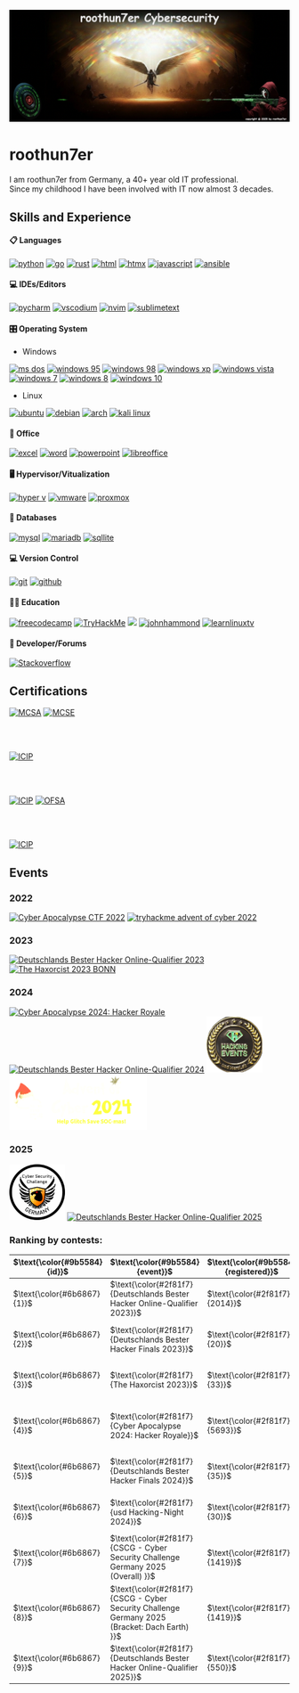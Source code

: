 [<img src='https://github.com/roothun7er/roothun7er/blob/main/img/GithubHeader_new.png' alt='header' height=''>](https://github.com/roothun7er)

# roothun7er
I am roothun7er from Germany, a 40+ year old IT professional.  
Since my childhood I have been involved with IT now almost 3 decades.  



## Skills and Experience
#### 📋 Languages
<a href="https://www.python.org/"><img src="https://img.shields.io/badge/-Python-blue?logo=python&logoColor=yellow&style=plastic&logoWidth=20" alt="python" /></a>
<a href="https://go.dev/"><img src="https://img.shields.io/badge/-Golang-yellow?logo=go&logoColor=blue&style=plastic&logoWidth=20" alt="go" /></a>
<a href="https://www.rust-lang.org/"><img src="https://img.shields.io/badge/-Rust-black?logo=rust&logoColor=red&style=plastic&logoWidth=20" alt="rust" /></a>
<a href="https://html5.org/"><img src="https://img.shields.io/badge/-HTML5-E34F26?logo=HTML5&logoColor=white&style=plastic&logoWidth=20" alt="html"/></a>
<a href="https://htmx.org/"><img src="https://img.shields.io/badge/-HTMX-white?logo=htmx&logoColor=blue&style=plastic&logoWidth=20" alt="htmx"/></a>
<a href="https://www.oracle.com/java/"><img src="https://img.shields.io/badge/-JavaScript-orange?logo=javascript&logoColor=white&style=plastic&logoWidth=20" alt="javascript"/></a>
<a href="https://www.ansible.com/"><img src="https://img.shields.io/badge/-Ansible-black?logo=Ansible&logoColor=white&style=plastic&logoWidth=20" alt="ansible"/></a>


####  💻 IDEs/Editors
<a href="https://www.jetbrains.com/pycharm/"><img src="https://img.shields.io/badge/-PyCharm-green?logo=PyCharm&logoColor=000000&style=plastic&logoWidth=20" alt="pycharm"/></a>
<a href="https://vscodium.com/"><img src="https://img.shields.io/badge/-Codium-yellow?logo=VSCodium&logoColor=007ACC&style=plastic&logoWidth=20" alt="vscodium"/></a>
<a href="https://neovim.io/"><img src="https://img.shields.io/badge/-Nvim-black?logo=Neovim&logoColor=green&style=plastic&logoWidth=20" alt="nvim"/></a>
<a href="https://www.sublimetext.com/"><img src="https://img.shields.io/badge/-Sublime%20Text-gray?logo=SublimeText&logoColor=FF9800&style=plastic&logoWidth=20" alt="sublimetext"/></a>



####  🎛️ Operating System
* Windows

<a href="https://en.wikipedia.org/wiki/MS-DOS"><img src="https://img.shields.io/badge/-MS_DOS-blue?logo=Windows%2095&logoColor=white&style=plastic&logoWidth=20" alt="ms dos"/></a>
<a href="https://en.wikipedia.org/wiki/Windows_95"><img src="https://img.shields.io/badge/-Windows_95-008080?logo=Windows%2095&logoColor=white&style=plastic&logoWidth=20" alt="windows 95"/></a>
<a href="https://en.wikipedia.org/wiki/Windows_98"><img src="https://img.shields.io/badge/-Windows%2098-blue?logo=Windows%2095&logoColor=white&style=plastic&logoWidth=20" alt="windows 98"/></a>
<a href="https://en.wikipedia.org/wiki/Windows_XP"><img src="https://img.shields.io/badge/-Windows%20XP-003399?logo=Windows%20XP&logoColor=white&style=plastic&logoWidth=20" alt="windows xp"/></a>
<a href="https://en.wikipedia.org/wiki/Windows_Vista"><img src="https://img.shields.io/badge/-Windows%20Vista-003399?logo=Windows%20XP&logoColor=white&style=plastic&logoWidth=20" alt="windows vista"/></a>
<a href="https://en.wikipedia.org/wiki/Windows_7"><img src="https://img.shields.io/badge/-Windows%207-0078D6?logo=Windows%20XP&logoColor=white&style=plastic&logoWidth=20" alt="windows 7"/></a>
<a href="https://en.wikipedia.org/wiki/Windows_8"><img src="https://img.shields.io/badge/-Windows%208-0078D6?logo=Windows%20XP&logoColor=white&style=plastic&logoWidth=20" alt="windows 8"/></a>
<a href="https://en.wikipedia.org/wiki/Windows_10"><img src="https://img.shields.io/badge/-Windows%2010-0078D6?logo=Windows%20XP&logoColor=white&style=plastic&logoWidth=20" alt="windows 10"/></a>
* Linux

<a href="https://ubuntu.com/"><img src="https://img.shields.io/badge/-Ubuntu-E95420?logo=Ubuntu&logoColor=white&style=plastic&logoWidth=20" alt="ubuntu"/></a>
<a href="https://www.debian.org/"><img src="https://img.shields.io/badge/-Debian-gray?logo=Debian&logoColor=red&style=plastic&logoWidth=20" alt="debian"/></a>
<a href="https://www.debian.org/"><img src="https://img.shields.io/badge/-Arch-gray?logo=Arch%20Linux&logoColor=cyan&style=plastic&logoWidth=20" alt="arch"/></a>
<a href="https://www.kali.org/"><img src="https://img.shields.io/badge/-Kali%20Linux-557C94?logo=Kali%20Linux&logoColor=white&style=plastic&logoWidth=20" alt="kali linux"/></a>

####  🏢 Office
<a href="https://www.microsoft.com/en-us/microsoft-365/excel"><img src="https://img.shields.io/badge/-Microsoft%20Excel-217346?logo=Microsoft%20Excel&logoColor=white&style=plastic&logoWidth=20" alt="excel"/></a>
<a href="https://www.microsoft.com/en-us/microsoft-365/word"><img src="https://img.shields.io/badge/-Microsoft%20Word-2B579A?logo=Microsoft%20Word&logoColor=white&style=plastic&logoWidth=20" alt="word"/></a>
<a href="https://www.microsoft.com/en-us/microsoft-365/powerpoint"><img src="https://img.shields.io/badge/-Microsoft%20Powerpoint-B7472A?logo=Microsoft%20PowerPoint&logoColor=white&style=plastic&logoWidth=20" alt="powerpoint"/></a>
<a href="https://www.libreoffice.org/"><img src="https://img.shields.io/badge/-Libre%20Office-18A303?logo=LibreOffice&logoColor=white&style=plastic&logoWidth=20" alt="libreoffice"/></a>

#### 🖥️ Hypervisor/Vitualization
<a href="https://learn.microsoft.com/en-us/virtualization/hyper-v-on-windows/about/"><img src="https://img.shields.io/badge/-Hyper_V-0078D6?logo=Windows&logoColor=white&style=plastic&logoWidth=20" alt="hyper v"/></a>
<a href="https://www.vmware.com/"><img src="https://img.shields.io/badge/-VMware-607078?logo=VMWare&logoColor=white&style=plastic&logoWidth=20" alt="vmware"/></a>
<a href="https://www.proxmox.com/en/"><img src="https://img.shields.io/badge/-Proxmox-E57000?logo=Proxmox&logoColor=white&style=plastic&logoWidth=20" alt="proxmox"/></a>

####  💾 Databases
<a href="https://www.mysql.com/"><img src="https://img.shields.io/badge/-MySQL-4479A1?logo=mysql&logoColor=white&style=plastic&logoWidth=20" alt="mysql"/></a>
<a href="https://mariadb.org/"><img src="https://img.shields.io/badge/-MariaDB-003545?logo=mariadb&logoColor=white&style=plastic&logoWidth=20" alt="mariadb"/></a>
<a href="https://www.sqlite.org/index.html"><img src="https://img.shields.io/badge/-SQLite-003B57?logo=SQLite&logoColor=white&style=plastic&logoWidth=20" alt="sqllite"/></a>

####  💻 Version Control
<a href="https://git-scm.com/"><img src="https://img.shields.io/badge/-Git-F05032?logo=Git&logoColor=white&style=plastic&logoWidth=20" alt="git"/></a>
<a href="https://github.com/"><img src="https://img.shields.io/badge/-GitHub-181717?logo=GitHub&logoColor=white&style=plastic&logoWidth=20" alt="github"/></a>

####  🧑‍🏫 Education
<a href="https://www.freecodecamp.org/"><img src="https://img.shields.io/badge/-FreeCodeCamp-0A0A23?logo=FreeCodeCamp&logoColor=white&style=plastic&logoWidth=20" alt="freecodecamp"/></a>
<a href="https://tryhackme.com/"><img src="https://img.shields.io/badge/-TryHackMe-212C42?logo=TryHackMe&logoColor=white&style=plastic&logoWidth=20" alt="TryHackMe"/></a>
<a href="https://www.hackthebox.com/"><img src="https://img.shields.io/badge/-Hack%20The%20Box-gray?logo=Hack%20The%20Box&logoColor=9FEF00&style=plastic&logoWidth=20"/></a>
<a href="https://www.youtube.com/c/JohnHammond010"><img src="https://img.shields.io/badge/-John%20Hammond-FF0000?logo=Youtube&logoColor=white&style=plastic&logoWidth=20" alt="johnhammond"/></a>
<a href="https://www.youtube.com/c/learnlinuxtv"><img src="https://img.shields.io/badge/-LearnLinuxTV-FF0000?logo=Youtube&logoColor=white&style=plastic&logoWidth=20" alt="learnlinuxtv"/></a>
                                                

####  🤴 Developer/Forums
<a href="https://stackoverflow.com/"><img src="https://img.shields.io/badge/-Stack_Overflow-F58025?logo=Stack%20Overflow&logoColor=white&style=plastic&logoWidth=20" alt="Stackoverflow"/></a>


## Certifications
[<img src='https://github.com/roothun7er/roothun7er/blob/main/img/MCSA-Windows%20Server%202016.png' alt='MCSA' height='120'>](https://github.com/roothun7er/roothun7er/blob/main/img/MCSA-Windows%20Server%202016.png)
[<img src='https://github.com/roothun7er/roothun7er/blob/main/img/MCSE-Core_Infrastructure.png' alt='MCSE' height='120'> ](https://github.com/roothun7er/roothun7er/blob/main/img/MCSE-Core_Infrastructure.png)


<br />
<br />

[<img src='https://github.com/roothun7er/roothun7er/blob/main/img/CISCO_Ethical_Hacker.png' alt='ICIP' height='120'>](https://github.com/roothun7er/roothun7er/blob/main/img/CISCO_Ethical_Hacker.png)

<br />
<br />

[<img src='https://github.com/roothun7er/roothun7er/blob/main/img/ICIP_Introduction_to_Critical_Infrastructure_Protection.png' alt='ICIP' height='160'>](https://github.com/roothun7er/roothun7er/blob/main/img/ICIP_Introduction_to_Critical_Infrastructure_Protection.png)
[<img src='https://github.com/roothun7er/roothun7er/blob/main/img/OFSA_OPSWAT_File_Security_Associate.png' alt='OFSA' height='160'>](https://github.com/roothun7er/roothun7er/blob/main/img/OFSA_OPSWAT_File_Security_Associate.png)

<br />
<br />

[<img src='https://github.com/roothun7er/roothun7er/blob/main/img/Ethical_Hacking_Essentials_Badge.png' alt='ICIP' height='100'>](https://github.com/roothun7er/roothun7er/blob/main/img/Ethical_Hacking_Essentials_Badge.png)

## Events

### 2022
[<img src='https://github.com/roothun7er/roothun7er/blob/main/img/CA_2022_CTF_logo.png' alt='Cyber Apocalypse CTF 2022' height='100'>](https://www.hackthebox.com/events/cyber-apocalypse-2022)
[<img src='https://github.com/roothun7er/roothun7er/blob/main/img/tryhackme_advent_of_cyber_2022_transparent.png' alt='tryhackme advent of cyber 2022' height='100'>](https://tryhackme.com/christmas)

### 2023
[<img src='https://github.com/roothun7er/roothun7er/blob/main/img/DBH_Logo_2022_new-transparent.png' alt='Deutschlands Bester Hacker Online-Qualifier 2023' height='100'>](https://deutschlands-bester-hacker.de/)
[<img src='https://github.com/roothun7er/roothun7er/blob/main/img/TheHaxorcist2023Logo.png' alt='The Haxorcist 2023 BONN' height='100'>](https://ctf.hackthebox.com/event/details/the-haxorcist-a-halloween-ctf-1193)

### 2024
[<img src='https://github.com/roothun7er/roothun7er/blob/main/img/CyberApocalypse2024.png' alt='Cyber Apocalypse 2024: Hacker Royale' height='100'>](https://ctf.hackthebox.com/event/details/cyber-apocalypse-2024-hacker-royale-1386)
[<img src='https://github.com/roothun7er/roothun7er/blob/main/img/DBH_Logo_2022_new-transparent.png' alt='Deutschlands Bester Hacker Online-Qualifier 2024' height='100'>](https://deutschlands-bester-hacker.de/)
[<img src='https://github.com/roothun7er/roothun7er/blob/main/img/usdcoin.png' alt='usd Hacking-Night 2024' height='100'>](https://www.usd.de/cst-academy/events/usd-hacking-night/)
[<img src='https://github.com/roothun7er/roothun7er/blob/main/img/thm-adventofcyber2024.png' alt='tryhackme advent of cyber 2024' height='100'>](https://tryhackme.com/christmas)

### 2025
[<img src='https://github.com/roothun7er/roothun7er/blob/main/img/cscg_logo.png' alt='Cyber Security Challenge 2025' height='100'>](https://play.cscg.live/)
[<img src='https://github.com/roothun7er/roothun7er/blob/main/img/DBH_Logo_2022_new-transparent.png' alt='Deutschlands Bester Hacker Online-Qualifier 2025' height='100'>](https://deutschlands-bester-hacker.de/)

### Ranking by contests:
| $\text{\color{#9b5584}{id}}$ | $\text{\color{#9b5584}{event}}$ | $\text{\color{#9b5584}{registered}}$ | $\text{\color{#9b5584}{location}}$ | $\text{\color{#9b5584}{active users}}$ | $\text{\color{#5ecc43}{my rank}}$ |
| -------- | -------- | -------- | -------- | -------- | -------- |
| $\text{\color{#6b6867}{1}}$ | $\text{\color{#2f81f7}{Deutschlands Bester Hacker Online-Qualifier 2023}}$ | $\text{\color{#2f81f7}{2014}}$ | $\text{\color{#2f81f7}{Online}}$ | $\text{\color{#2f81f7}{273}}$ | $\text{\color{#5ecc43}{15} \ \color{#6b6867}{/}\ \color{#6b6867}{273}}$ |
| $\text{\color{#6b6867}{2}}$ | $\text{\color{#2f81f7}{Deutschlands Bester Hacker Finals 2023}}$ | $\text{\color{#2f81f7}{20}}$ | $\text{\color{#2f81f7}{Dortmund}}$ | $\text{\color{#2f81f7}{20}}$ | $\text{\color{#5ecc43}{open} \ \color{#6b6867}{/}\ \color{#6b6867}{20}}$ |
| $\text{\color{#6b6867}{3}}$ | $\text{\color{#2f81f7}{The Haxorcist 2023}}$ | $\text{\color{#2f81f7}{33}}$ | $\text{\color{#2f81f7}{Bonn}}$ | $\text{\color{#2f81f7}{260}}$ | $\text{\color{#5ecc43}{22} \ \color{#6b6867}{/}\ \color{#6b6867}{33}}$ |
| $\text{\color{#6b6867}{4}}$ | $\text{\color{#2f81f7}{Cyber Apocalypse 2024: Hacker Royale}}$ | $\text{\color{#2f81f7}{5693}}$ | $\text{\color{#2f81f7}{Online}}$ | $\text{\color{#2f81f7}{12965}}$ | $\text{\color{#5ecc43}{1781} \ \color{#6b6867}{/}\ \color{#6b6867}{5693}}$ |
| $\text{\color{#6b6867}{5}}$ | $\text{\color{#2f81f7}{Deutschlands Bester Hacker Finals 2024}}$ | $\text{\color{#2f81f7}{35}}$ | $\text{\color{#2f81f7}{Dortmund}}$ | $\text{\color{#2f81f7}{35}}$ | $\text{\color{#5ecc43}{open} \ \color{#6b6867}{/}\ \color{#6b6867}{35}}$ |
| $\text{\color{#6b6867}{6}}$ | $\text{\color{#2f81f7}{usd Hacking-Night 2024}}$ | $\text{\color{#2f81f7}{30}}$ | $\text{\color{#2f81f7}{Cologne}}$ | $\text{\color{#2f81f7}{30}}$ | $\text{\color{#5ecc43}{3} \ \color{#6b6867}{/}\ \color{#6b6867}{10}}$ |
| $\text{\color{#6b6867}{7}}$ | $\text{\color{#2f81f7}{CSCG - Cyber Security Challenge Germany 2025 (Overall) }}$ | $\text{\color{#2f81f7}{1419}}$ | $\text{\color{#2f81f7}{Online}}$ | $\text{\color{#2f81f7}{1419}}$ | $\text{\color{#5ecc43}{80} \ \color{#6b6867}{/}\ \color{#6b6867}{1419}}$ |
| $\text{\color{#6b6867}{8}}$ | $\text{\color{#2f81f7}{CSCG - Cyber Security Challenge Germany 2025 (Bracket: Dach Earth) }}$ | $\text{\color{#2f81f7}{1419}}$ | $\text{\color{#2f81f7}{Online}}$ | $\text{\color{#2f81f7}{1419}}$ | $\text{\color{#5ecc43}{10} \ \color{#6b6867}{/}\ \color{#6b6867}{164}}$ |
| $\text{\color{#6b6867}{9}}$ | $\text{\color{#2f81f7}{Deutschlands Bester Hacker Online-Qualifier 2025}}$ | $\text{\color{#2f81f7}{550}}$ | $\text{\color{#2f81f7}{Online}}$ | $\text{\color{#2f81f7}{67}}$ | $\text{\color{#5ecc43}{5} \ \color{#6b6867}{/}\ \color{#6b6867}{67}}$ |

